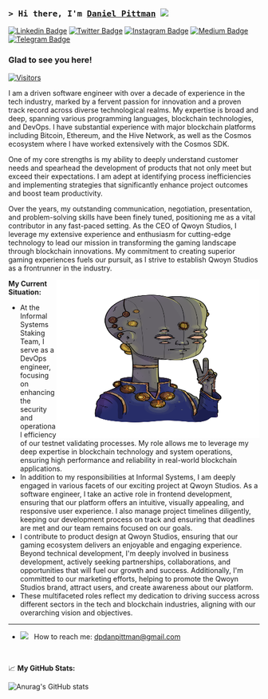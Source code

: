 ### <samp>&gt; Hi there, I'm <a href="https://gkassym.netlify.app" target="_blank">Daniel Pittman</a> <img src="https://media.giphy.com/media/hvRJCLFzcasrR4ia7z/giphy.gif" width="25"> </samp>

[![Linkedin Badge](https://img.shields.io/badge/-LinkedIn-0e76a8?style=flat-square&logo=Linkedin&logoColor=white)](https://linkedin.com/in/mrpittman1)
[![Twitter Badge](https://img.shields.io/badge/-Twitter-00acee?style=flat-square&logo=Twitter&logoColor=white)](https://twitter.com/dpdanpittman)
[![Instagram Badge](https://img.shields.io/badge/-Instagram-e4405f?style=flat-square&logo=Instagram&logoColor=white)](https://instagram.com/dp.__.dp/)
[![Medium Badge](https://img.shields.io/badge/medium-%2312100E.svg?&style=for-square&logo=medium&logoColor=white)](https://medium.com/@danpittman_41978/)
[![Telegram Badge](https://img.shields.io/badge/-Telegram-0088cc?style=flat-square&logo=Telegram&logoColor=white)](https://t.me/Qwoyn)

### Glad to see you here! &nbsp; 
[![Visitors](https://api.visitorbadge.io/api/visitors?path=https%3A%2F%2Fgithub.com%2Fdpdanpittman&label=VISITORS&countColor=%23263759)](https://visitorbadge.io/status?path=https%3A%2F%2Fgithub.com%2Fdpdanpittman)

I am a driven software engineer with over a decade of experience in the tech industry, marked by a fervent passion for innovation and a proven track record across diverse technological realms. My expertise is broad and deep, spanning various programming languages, blockchain technologies, and DevOps. I have substantial experience with major blockchain platforms including Bitcoin, Ethereum, and the Hive Network, as well as the Cosmos ecosystem where I have worked extensively with the Cosmos SDK.

One of my core strengths is my ability to deeply understand customer needs and spearhead the development of products that not only meet but exceed their expectations. I am adept at identifying process inefficiencies and implementing strategies that significantly enhance project outcomes and boost team productivity.

Over the years, my outstanding communication, negotiation, presentation, and problem-solving skills have been finely tuned, positioning me as a vital contributor in any fast-paced setting. As the CEO of Qwoyn Studios, I leverage my extensive experience and enthusiasm for cutting-edge technology to lead our mission in transforming the gaming landscape through blockchain innovations. My commitment to creating superior gaming experiences fuels our pursuit, as I strive to establish Qwoyn Studios as a frontrunner in the industry.

<img align="right" alt="QWOYN VEDIC" src="https://raw.githubusercontent.com/dpdanpittman/dpdanpittman/main/img/QWOYN_ALIEN_Scientist_Vedic.png" width="408" height="318" />


**My Current Situation:**

- At the Informal Systems Staking Team, I serve as a DevOps engineer, focusing on enhancing the security and operational efficiency of our testnet validating processes. My role allows me to leverage my deep expertise in blockchain technology and system operations, ensuring high performance and reliability in real-world blockchain applications.
- In addition to my responsibilities at Informal Systems, I am deeply engaged in various facets of our exciting project at Qwoyn Studios. As a software engineer, I take an active role in frontend development, ensuring that our platform offers an intuitive, visually appealing, and responsive user experience. I also manage project timelines diligently, keeping our development process on track and ensuring that deadlines are met and our team remains focused on our goals.
- I contribute to product design at Qwoyn Studios, ensuring that our gaming ecosystem delivers an enjoyable and engaging experience. Beyond technical development, I'm deeply involved in business development, actively seeking partnerships, collaborations, and opportunities that will fuel our growth and success. Additionally, I'm committed to our marketing efforts, helping to promote the Qwoyn Studios brand, attract users, and create awareness about our platform.
- These multifaceted roles reflect my dedication to driving success across different sectors in the tech and blockchain industries, aligning with our overarching vision and objectives.

---

- <img src="https://github.com/Gapur/Gapur/blob/main/assets/letterbox.gif?raw=true" width="21" />&nbsp;&nbsp; How to reach me: dpdanpittman@gmail.com

</br>

📈 **My GitHub Stats:**

![Anurag's GitHub stats](https://github-readme-stats.vercel.app/api?username=dpdanpittman&show=reviews,discussions_started,discussions_answered,prs_merged,prs_merged_percentage&theme=radical)



